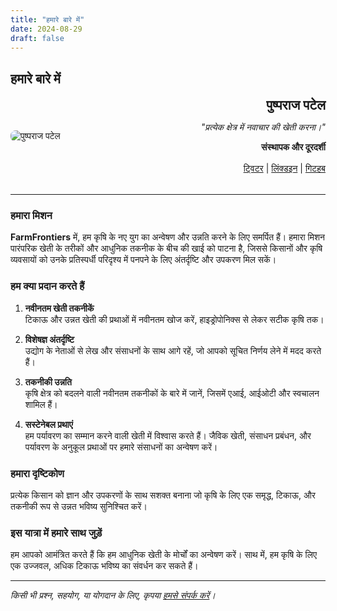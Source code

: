```yaml
---
title: "हमारे बारे में"
date: 2024-08-29
draft: false
---
```


## हमारे बारे में

<div style="display: flex; align-items: center; margin-bottom: 2rem;">
    <div style="flex: 1; text-align: left;">
        <img src="img/builder-photo.jpg" alt="पुष्पराज पटेल" style="max-width: 100%; border-radius: 8px;"> <!-- Replace with actual image path -->
    </div>
    <div style="flex: 2; text-align: right;">
        <h2 style="margin: 0;">पुष्पराज पटेल</h2> <!-- Replace with actual name -->
        <p><em>"प्रत्येक क्षेत्र में नवाचार की खेती करना।"</em></p>
        <p><strong>संस्थापक और दूरदर्शी</strong></p>
        <div style="margin-top: 1rem;">
            <a href="https://twitter.com/your_twitter" target="_blank" rel="noopener noreferrer">ट्विटर</a> | 
            <a href="https://linkedin.com/in/your_linkedin" target="_blank" rel="noopener noreferrer">लिंक्डइन</a> | 
            <a href="https://github.com/your_github" target="_blank" rel="noopener noreferrer">गिटहब</a> <!-- Replace with actual links -->
        </div>
    </div>
</div>

---

### हमारा मिशन

**FarmFrontiers** में, हम कृषि के नए युग का अन्वेषण और उन्नति करने के लिए समर्पित हैं। हमारा मिशन पारंपरिक खेती के तरीकों और आधुनिक तकनीक के बीच की खाई को पाटना है, जिससे किसानों और कृषि व्यवसायों को उनके प्रतिस्पर्धी परिदृश्य में पनपने के लिए अंतर्दृष्टि और उपकरण मिल सकें।

### हम क्या प्रदान करते हैं

1. **नवीनतम खेती तकनीकें**  
   टिकाऊ और उन्नत खेती की प्रथाओं में नवीनतम खोज करें, हाइड्रोपोनिक्स से लेकर सटीक कृषि तक।

2. **विशेषज्ञ अंतर्दृष्टि**  
   उद्योग के नेताओं से लेख और संसाधनों के साथ आगे रहें, जो आपको सूचित निर्णय लेने में मदद करते हैं।

3. **तकनीकी उन्नति**  
   कृषि क्षेत्र को बदलने वाली नवीनतम तकनीकों के बारे में जानें, जिसमें एआई, आईओटी और स्वचालन शामिल हैं।

4. **सस्टेनेबल प्रथाएं**  
   हम पर्यावरण का सम्मान करने वाली खेती में विश्वास करते हैं। जैविक खेती, संसाधन प्रबंधन, और पर्यावरण के अनुकूल प्रथाओं पर हमारे संसाधनों का अन्वेषण करें।

### हमारा दृष्टिकोण

प्रत्येक किसान को ज्ञान और उपकरणों के साथ सशक्त बनाना जो कृषि के लिए एक समृद्ध, टिकाऊ, और तकनीकी रूप से उन्नत भविष्य सुनिश्चित करें।

### इस यात्रा में हमारे साथ जुड़ें

हम आपको आमंत्रित करते हैं कि हम आधुनिक खेती के मोर्चों का अन्वेषण करें। साथ में, हम कृषि के लिए एक उज्जवल, अधिक टिकाऊ भविष्य का संवर्धन कर सकते हैं।

---

*किसी भी प्रश्न, सहयोग, या योगदान के लिए, कृपया [हमसे संपर्क करें](mailto:info@farmfrontiers.com)।* <!-- Replace with actual email -->
